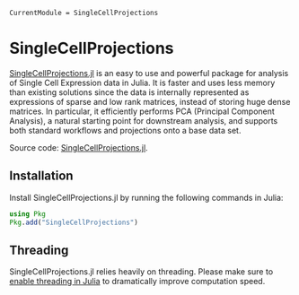 ```@meta
CurrentModule = SingleCellProjections
```

# SingleCellProjections

[SingleCellProjections.jl](https://github.com/rasmushenningsson/SingleCellProjections.jl) is an easy to use and powerful package for analysis of Single Cell Expression data in Julia.
It is faster and uses less memory than existing solutions since the data is internally represented as expressions of sparse and low rank matrices, instead of storing huge dense matrices.
In particular, it efficiently performs PCA (Principal Component Analysis), a natural starting point for downstream analysis, and supports both standard workflows and projections onto a base data set.

Source code: [SingleCellProjections.jl](https://github.com/rasmushenningsson/SingleCellProjections.jl).


## Installation
Install SingleCellProjections.jl by running the following commands in Julia:

```julia
using Pkg
Pkg.add("SingleCellProjections")
```


## Threading
SingleCellProjections.jl relies heavily on threading. Please make sure to [enable threading in Julia](https://docs.julialang.org/en/v1/manual/multi-threading/) to dramatically improve computation speed.
